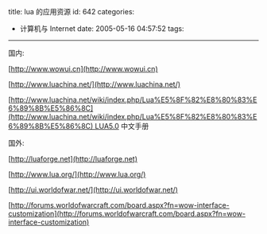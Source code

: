 title: lua 的应用资源
id: 642
categories:
  - 计算机与 Internet
date: 2005-05-16 04:57:52
tags:
---

<div id="msgcns!9697D6160EFEBC17!113" class="bvMsg">

国内:

[http://www.wowui.cn](http://www.wowui.cn)

[http://www.luachina.net/](http://www.luachina.net/)

[http://www.luachina.net/wiki/index.php/Lua%E5%8F%82%E8%80%83%E6%89%8B%E5%86%8C](http://www.luachina.net/wiki/index.php/Lua%E5%8F%82%E8%80%83%E6%89%8B%E5%86%8C) LUA5.0 中文手册

国外:

[http://luaforge.net](http://luaforge.net)

[http://www.lua.org/](http://www.lua.org/)

[http://ui.worldofwar.net/](http://ui.worldofwar.net/)

[http://forums.worldofwarcraft.com/board.aspx?fn=wow-interface-customization](http://forums.worldofwarcraft.com/board.aspx?fn=wow-interface-customization)

</div>